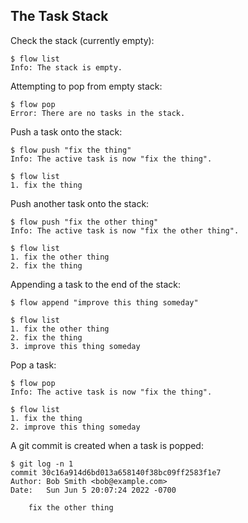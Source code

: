 ## The Task Stack

Check the stack (currently empty):

    $ flow list
    Info: The stack is empty.
   
Attempting to pop from empty stack:

    $ flow pop
    Error: There are no tasks in the stack.

Push a task onto the stack:

    $ flow push "fix the thing"
    Info: The active task is now "fix the thing".

    $ flow list
    1. fix the thing

    
Push another task onto the stack:

    $ flow push "fix the other thing"
    Info: The active task is now "fix the other thing".
    
    $ flow list
    1. fix the other thing
    2. fix the thing

Appending a task to the end of the stack:

    $ flow append "improve this thing someday"

    $ flow list
    1. fix the other thing
    2. fix the thing
    3. improve this thing someday

    
Pop a task:

    $ flow pop
    Info: The active task is now "fix the thing".
    
    $ flow list
    1. fix the thing
    2. improve this thing someday

A git commit is created when a task is popped:

    $ git log -n 1
    commit 30c16a914d6bd013a658140f38bc09ff2583f1e7
    Author: Bob Smith <bob@example.com>
    Date:   Sun Jun 5 20:07:24 2022 -0700

        fix the other thing

        



